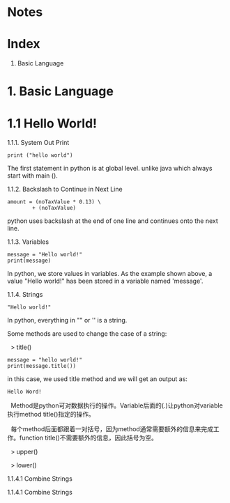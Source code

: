 
# Notes

# Index

1. Basic Language

# 1. Basic Language 

# 1.1 Hello World!

1.1.1. System Out Print

	print ("hello world")

The first statement in python is at global level. 
	unlike java which always start with main ().

1.1.2. Backslash to Continue in Next Line

	amount = (noTaxValue * 0.13) \ 
			+ (noTaxValue)
			
python uses backslash at the end of one line and continues onto the next line.

1.1.3. Variables 

	message = "Hello world!"
	print(message)
	
In python, we store values in variables. 
As the example shown above, a value "Hello world!" has been stored in a variable named 'message'.

1.1.4. Strings

	"Hello world!"
	
In python, everything in "" or '' is a string.

Some methods are used to change the case of a string:

   > title() 
   
	message = "hello world!"
	print(message.title())
	
   in this case, we used title method and we will get an output as:
   
   	Hello Word!

   Method是python可对数据执行的操作。Variable后面的(.)让python对variable执行method title()指定的操作。
   
   每个method后面都跟着一对括号，因为method通常需要额外的信息来完成工作。function title()不需要额外的信息，因此括号为空。

   > upper()
   
   > lower()
   
   
1.1.4.1 Combine Strings



1.1.4.1 Combine Strings
